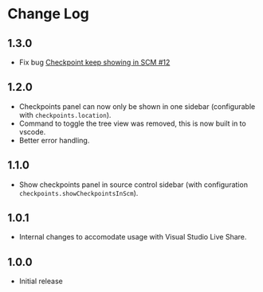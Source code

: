 # Change Log

## 1.3.0
- Fix bug [Checkpoint keep showing in SCM #12](https://github.com/micnil/vscode-checkpoints/issues/12)

## 1.2.0
- Checkpoints panel can now only be shown in one sidebar (configurable with `checkpoints.location`).
- Command to toggle the tree view was removed, this is now built in to vscode.
- Better error handling.

## 1.1.0
- Show checkpoints panel in source control sidebar (with configuration `checkpoints.showCheckpointsInScm`).

## 1.0.1
- Internal changes to accomodate usage with Visual Studio Live Share.

## 1.0.0
- Initial release